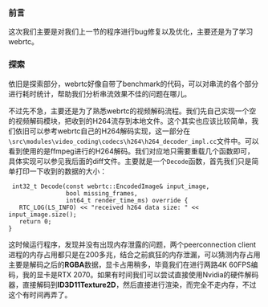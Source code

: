 ### 前言

这次我们主要是对我们上一节的程序进行bug修复以及优化，主要还是为了学习webrtc。

### 探索

依旧是探索部分，webrtc好像自带了benchmark的代码，可以对串流的各个部分进行耗时统计，帮助我们分析串流效果不佳的问题在哪儿。

不过先不急，主要还是为了熟悉webrtc的视频解码流程。我们先自己实现一个空的视频解码模块，把收到的H264流存到本地文件。这个其实也应该比较简单，我们依旧可以参考webrtc自己的H264解码实现，这一部分在`\src\modules\video_coding\codecs\h264\h264_decoder_impl.cc`文件中。可以看到使用的是ffmpeg进行的H264解码。我们对应地只需要重载几个函数即可，具体实现可以参见我后面的diff文件。主要就是一个`Decode`函数，首先我们只是简单打印一下收到的数据的大小：
```
 int32_t Decode(const webrtc::EncodedImage& input_image,
                bool missing_frames,
                int64_t render_time_ms) override {
   RTC_LOG(LS_INFO) << "received h264 data size: " << input_image.size();
   return 0;
}
```
这时候运行程序，发现并没有出现内存泄露的问题，两个peerconnection client进程的内存占用都只是在200多兆，结合之前疯狂的内存泄漏，可以猜测内存占用主要是解码之后的**RGBA**数据，显卡占用稍多，毕竟我们在进行两路4K 60FPS编码，我的显卡是RTX 2070。如果有时间我们可以尝试直接使用Nvidia的硬件解码器，直接解码到**ID3D11Texture2D**，然后直接进行渲染，而完全不走内存，不过这个有时间再弄了。

